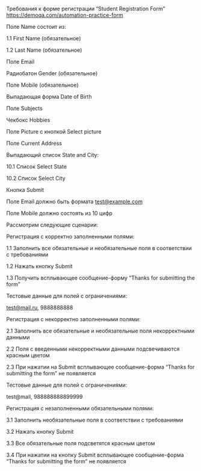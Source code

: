 Требования к форме регистрации “Student Registration Form” https://demoqa.com/automation-practice-form

Поле Name состоит из:

1.1 First Name (обязательное)

1.2 Last Name (обязательное)

Поле Email

Радиобатон Gender (обязательное)

Поле Mobile (обязательное)

Выпадающая форма Date of Birth

Поле Subjects

Чекбокс Hobbies

Поле Picture с кнопкой Select picture

Поле Current Address

Выпадающий список State and City:

10.1 Список Select State

10.2 Список Select City

Кнопка Submit

Поле Email должно быть формата test@example.com

Поле Mobile должно состоять из 10 цифр

Рассмотрим следующие сценарии:

Регистрация с корректно заполненными полями:

1.1 Заполнить все обязательные и необязательные поля в соответствии с требованиями

1.2 Нажать кнопку Submit

1.3 Получить всплывающее сообщение-форму “Thanks for submitting the form”

Тестовые данные для полей с ограничениями:

test@mail.ru, 9888888888

Регистрация с некорректно заполненными полями:

2.1 Заполнить все обязательные и необязательные поля некорректными данными

2.2 Поля с введенными некорректными данными подсвечиваются красным цветом

2.3 При нажатии на Submit всплывающее сообщение-форма “Thanks for submitting the form” не появляется

Тестовые данные для полей с ограничениями:

test@mail, 988888888899999

Регистрация с незаполненными обязательными полями:

3.1 Заполнить необязательные поля в соответствии с требованиями

3.2 Нажать кнопку Submit

3.3 Все обязательные поля подсветятся красным цветом

3.4 При нажатии на кнопку Submit всплывающее сообщение-форма “Thanks for submitting the form” не появляется
